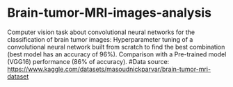 # Brain-tumor-MRI-images-analysis
Computer vision task about convolutional neural networks for the classification of brain tumor images:
Hyperparameter tuning of a convolutional neural network built from scratch to find the best combination (best model has an accuracy of 96%). Comparison with a Pre-trained model (VGG16) performance (86% of accuracy).
#Data source: https://www.kaggle.com/datasets/masoudnickparvar/brain-tumor-mri-dataset
